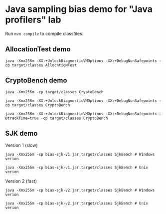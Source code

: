 Java sampling bias demo for "Java profilers" lab
================================================

Run `mvn compile` to compile classfiles.


AllocationTest demo
-------------------

    java -Xmx256m -XX:+UnlockDiagnosticVMOptions -XX:+DebugNonSafepoints -cp target/classes AllocatioNTest


CryptoBench demo
----------------

    java -Xmx256m -cp target/classes CryptoBench

    java -Xmx256m -XX:+UnlockDiagnosticVMOptions -XX:+DebugNonSafepoints -cp target/classes CryptoBench

    java -Xmx256m -XX:+UnlockDiagnosticVMOptions -XX:+DebugNonSafepoints -DtrackTime=true -cp target/classes CryptoBench

SJK demo
--------

Version 1 (slow)

    java -Xmx256m -cp bias-sjk-v1.jar;target/classes SjkBench # Windows verion

    java -Xmx256m -cp bias-sjk-v1.jar:target/classes SjkBench # Unix verion

Version 2 (fast)

    java -Xmx256m -cp bias-sjk-v2.jar;target/classes SjkBench # Windows verion

    java -Xmx256m -cp bias-sjk-v2.jar:target/classes SjkBench # Unix verion

